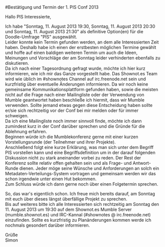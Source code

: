 #Bestätigung und Termin der 1. PIS Conf 2013

Hallo PIS Interessierte,  

Ich habe "Sonntag, 11. August 2013 19:30, Sonntag, 11. August 2013 20:30 und Sonntag, 11. August 2013 21:30" als definitive Option(en) für die Doodle-Umfrage "PIS" ausgewählt.  
Leider konnte kein Termin gefunden werden, an dem alle Interessierten Zeit haben. Deshalb habe ich einen der erstbesten möglichen Termine gewählt und hoffe auf einen baldigen weiteren Termin um auch die Ideen, Meinungen und Vorschläge der am Sonntag leider verhinderten ebenfalls zu diskutieren.  
Da ich nach einer Tagesordnung gefragt wurde, möchte ich hier kurz informieren, wie ich mir das Ganze vorgestellt habe. Das Shownot.es Team wird wie üblich im #shownotes Channel auf irc.freenode.net sein und kurzfristig über eventuelle Änderungen informieren. Da wir noch keine gemeinsame Kommunikationsplattform gefunden haben, sowie die meisten nicht auf die Frage nach einer Mailingliste oder der Verwendung von Mumble geantwortet haben beschließe ich hiermit, dass wir Mumble verwenden. Sollte jemand etwas gegen diese Entscheidung haben sollte er/sie sich rechtzeitig vor der Conf bei mir melden oder für immer schweigen.   
Da ich eine Mailingliste noch immer sinnvoll finde, möchte ich dann zumindest kurz in der Conf darüber sprechen und die Gründe für die Ablehnung erfahren.  
Beginnen würde ich die Mumblekonferenz gerne mit einer kurzen Vorstellungsrunde (der Teilnehmer und ihrer Projekte).  
Anschließend folgt eine kurze Erklärung, was man sich unter dem Begriff PIS vorstellen kann und eine Begriffsdefinition um in der darauf folgenden Diskussion nicht zu stark aneinander vorbei zu reden. Der Rest der Konferenz sollte relativ offen gehalten sein und als Frage- und Antwort-Runde dienen. Jeder möge seine Wünsche und Anforderungen an solch ein Metadaten-Verteilungs-System vortragen und gemeinsam werden wir das schon irgendwie unter einen Hut bekommen.  
Zum Schluss würde ich dann gerne noch über einen Folgetermin sprechen.  

So, das war's eigentlich schon. Ich freue mich bereits darauf, am Sonntag mit euch über dieses längst überfällige Projekt zu sprechen.  
Bis auf weiteres bitte ich alle Interessierten sich rechtzeitig am Sonntag den 11. August 2013 um 19:30 auf dem Shownot.es Mumble Server (mumble.shownot.es) und IRC-Kannal (#shownotes @ irc.freenode.net) einzufinden. Sollte es kurzfristig zu Planänderungen kommen werde ich nochmals gesondert darüber informieren.  

Grüße  
Simon
